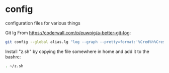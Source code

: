 # config
configuration files for various things


Git lg From https://coderwall.com/p/euwpig/a-better-git-log:


```bash
git config --global alias.lg "log --graph --pretty=format:'%Cred%h%Creset -%C(yellow)%d%Creset %s %Cgreen(%cr) %C(bold blue)<%an>%Creset' --abbrev-commit --date=relative"
```


Install "z.sh" by copying the file somewhere in home and add it to the bashrc:

```bash
. ~/z.sh
```

